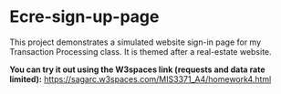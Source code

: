 # Ecre-sign-up-page

This project demonstrates a simulated website sign-in page for my Transaction Processing class. 
It is themed after a real-estate website.

**You can try it out using the W3spaces link (requests and data rate limited):** https://sagarc.w3spaces.com/MIS3371_A4/homework4.html
